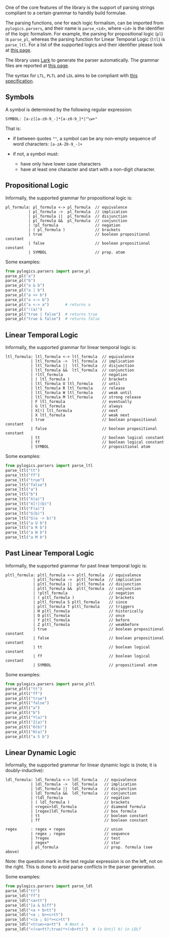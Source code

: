 One of the core features of the library is 
the support of parsing strings 
compliant to a certain grammar 
to handily build formulae.

The parsing functions, one for each logic formalism, 
can be imported from `pylogics.parsers`, and their
name is `parse_<id>`, where `<id>` is the 
identifier of the logic formalism.
For example, the parsing for propositional logic (`pl`)
is `parse_pl`, whereas the parsing function
for Linear Temporal Logic (`ltl`) is `parse_ltl`.
For a list of the supported logics and their identifier 
please look at [this page](supported_logics.md).

The library uses [Lark](https://lark-parser.readthedocs.io/en/latest/)
to generate the parser automatically.
The grammar files are reported at [this page](grammars.md).

The syntax for `LTL`, `PLTL` and `LDL`
aims to be compliant with 
[this specification](https://marcofavorito.me/tl-grammars/v/7d9a17267fbf525d9a6a1beb92a46f05cf652db6/).


## Symbols

A symbol is determined by the following regular expression:

```
SYMBOL: [a-z][a-z0-9_-]*[a-z0-9_]*|"\w+"
```

That is:

- if between quotes `""`, a symbol can be any 
  non-empty sequence of word characters: `[a-zA-Z0-9_-]+`
- if not, a symbol must:
  
    - have only have lower case characters
    - have at least one character and start with a non-digit character.


## Propositional Logic

Informally, the supported grammar for propositional logic is: 
```
pl_formula: pl_formula <-> pl_formula  // equivalence
          | pl_formula ->  pl_formula  // implication 
          | pl_formula ||  pl_formula  // disjunction 
          | pl_formula &&  pl_formula  // conjunction 
          | !pl_formula                // negation
          | ( pl_formula )             // brackets 
          | true                       // boolean propositional constant
          | false                      // boolean propositional constant
          | SYMBOL                     // prop. atom
```

Some examples:
```python
from pylogics.parsers import parse_pl
parse_pl("a")
parse_pl("b")
parse_pl("a & b")
parse_pl("a | b")
parse_pl("a >> b")
parse_pl("a <-> b")
parse_pl("a <-> a")       # returns a
parse_pl("!(a)")
parse_pl("true | false")  # returns true
parse_pl("true & false")  # returns false
```

## Linear Temporal Logic

Informally, the supported grammar for linear temporal logic is: 
```
ltl_formula: ltl_formula <-> ltl_formula  // equivalence
           | ltl_formula ->  ltl_formula  // implication 
           | ltl_formula ||  ltl_formula  // disjunction 
           | ltl_formula &&  ltl_formula  // conjunction 
           | !ltl_formula                 // negation
           | ( ltl_formula )              // brackets
           | ltl_formula U ltl_formula    // until 
           | ltl_formula R ltl_formula    // release 
           | ltl_formula W ltl_formula    // weak until 
           | ltl_formula M ltl_formula    // strong release 
           | F ltl_formula                // eventually 
           | G ltl_formula                // always 
           | X[!] ltl_formula             // next 
           | X ltl_formula                // weak next 
           | true                         // boolean propositional constant
           | false                        // boolean propositional constant
           | tt                           // boolean logical constant
           | ff                           // boolean logical constant
           | SYMBOL                       // propositional atom
```

Some examples:
```python
from pylogics.parsers import parse_ltl
parse_ltl("tt")
parse_ltl("ff")
parse_ltl("true")
parse_ltl("false")
parse_ltl("a")
parse_ltl("b")
parse_ltl("X(a)")
parse_ltl("X[!](b)")
parse_ltl("F(a)")
parse_ltl("G(b)")
parse_ltl("G(a -> b)")
parse_ltl("a U b")
parse_ltl("a R b")
parse_ltl("a W b")
parse_ltl("a M b")
```

## Past Linear Temporal Logic

Informally, the supported grammar for past linear temporal logic is: 
```
pltl_formula: pltl_formula <-> pltl_formula  // equivalence
            | pltl_formula ->  pltl_formula  // implication 
            | pltl_formula ||  pltl_formula  // disjunction 
            | pltl_formula &&  pltl_formula  // conjunction 
            | !pltl_formula                  // negation
            | ( pltl_formula )               // brackets
            | pltl_formula S pltl_formula    // since 
            | pltl_formula T pltl_formula    // triggers 
            | H pltl_formula                 // historically
            | O pltl_formula                 // once 
            | Y pltl_formula                 // before 
            | Z pltl_formula                 // weakbefore 
            | true                           // boolean propositional constant
            | false                          // boolean propositional constant
            | tt                             // boolean logical constant
            | ff                             // boolean logical constant
            | SYMBOL                         // propositional atom
```

Some examples:
```python
from pylogics.parsers import parse_pltl
parse_pltl("tt")
parse_pltl("ff")
parse_pltl("true")
parse_pltl("false")
parse_pltl("a")
parse_pltl("b")
parse_pltl("Y(a)")
parse_pltl("Z(a)")
parse_pltl("O(b)")
parse_pltl("H(a)")
parse_pltl("a S b")
```

## Linear Dynamic Logic

Informally, the supported grammar for linear dynamic logic is
(note; it is doubly-inductive): 
```
ldl_formula: ldl_formula <-> ldl_formula   // equivalence
           | ldl_formula ->  ldl_formula   // implication 
           | ldl_formula ||  ldl_formula   // disjunction 
           | ldl_formula &&  ldl_formula   // conjunction 
           | !ldl_formula                  // negation
           | ( ldl_formula )               // brackets
           | <regex>ldl_formula            // diamond formula
           | [regex]ldl_formula            // box formula
           | tt                            // boolean constant
           | ff                            // boolean constant

regex      : regex + regex                 // union 
           | regex ; regex                 // sequence 
           | ?regex                        // test 
           | regex*                        // star 
           | pl_formula                    // prop. formula (see above) 
```

Note: the question mark in the test regular expression 
is on the left, not on the right. This is done
to avoid parse conflicts in the parser generation.

Some examples:
```python
from pylogics.parsers import parse_ldl
parse_ldl("tt")
parse_ldl("ff")
parse_ldl("<a>tt")
parse_ldl("[a & b]ff")
parse_ldl("<a + b>tt")
parse_ldl("<a ; b><c>tt")
parse_ldl("<(a ; b)*><c>tt")
parse_ldl("<true><a>tt")  # Next a
parse_ldl("<(<a>tt?;true)*>(<b>tt)")  # (a Until b) in LDLf
```
